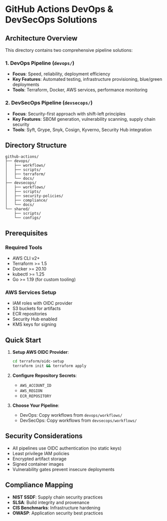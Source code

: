 # GitHub Actions DevOps & DevSecOps Solutions

## Architecture Overview

This directory contains two comprehensive pipeline solutions:

### 1. DevOps Pipeline (`devops/`)
- **Focus**: Speed, reliability, deployment efficiency
- **Key Features**: Automated testing, infrastructure provisioning, blue/green deployments
- **Tools**: Terraform, Docker, AWS services, performance monitoring

### 2. DevSecOps Pipeline (`devsecops/`)
- **Focus**: Security-first approach with shift-left principles
- **Key Features**: SBOM generation, vulnerability scanning, supply chain security
- **Tools**: Syft, Grype, Snyk, Cosign, Kyverno, Security Hub integration

## Directory Structure

```
github-actions/
├── devops/
│   ├── workflows/
│   ├── scripts/
│   ├── terraform/
│   └── docs/
├── devsecops/
│   ├── workflows/
│   ├── scripts/
│   ├── security-policies/
│   ├── compliance/
│   └── docs/
└── shared/
    ├── scripts/
    └── configs/
```

## Prerequisites

### Required Tools
- AWS CLI v2+
- Terraform >= 1.5
- Docker >= 20.10
- kubectl >= 1.25
- Go >= 1.19 (for custom tooling)

### AWS Services Setup
- IAM roles with OIDC provider
- S3 buckets for artifacts
- ECR repositories
- Security Hub enabled
- KMS keys for signing

## Quick Start

1. **Setup AWS OIDC Provider**:
   ```bash
   cd terraform/oidc-setup
   terraform init && terraform apply
   ```

2. **Configure Repository Secrets**:
   - `AWS_ACCOUNT_ID`
   - `AWS_REGION`
   - `ECR_REPOSITORY`

3. **Choose Your Pipeline**:
   - DevOps: Copy workflows from `devops/workflows/`
   - DevSecOps: Copy workflows from `devsecops/workflows/`

## Security Considerations

- All pipelines use OIDC authentication (no static keys)
- Least privilege IAM policies
- Encrypted artifact storage
- Signed container images
- Vulnerability gates prevent insecure deployments

## Compliance Mapping

- **NIST SSDF**: Supply chain security practices
- **SLSA**: Build integrity and provenance
- **CIS Benchmarks**: Infrastructure hardening
- **OWASP**: Application security best practices